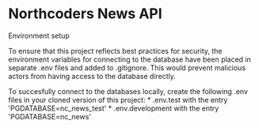 # Northcoders News API

Environment setup

To ensure that this project reflects best practices for security, the environment variables for connecting to the database have been placed in separate .env files and added to .gitignore. This would prevent malicious actors from having access to the database directly.

To succesfully connect to the databases locally, create the following .env files in your cloned version of this project:
    * .env.test with the entry 'PGDATABASE=nc_news_test'
    * .env.development with the entry 'PGDATABASE=nc_news'
